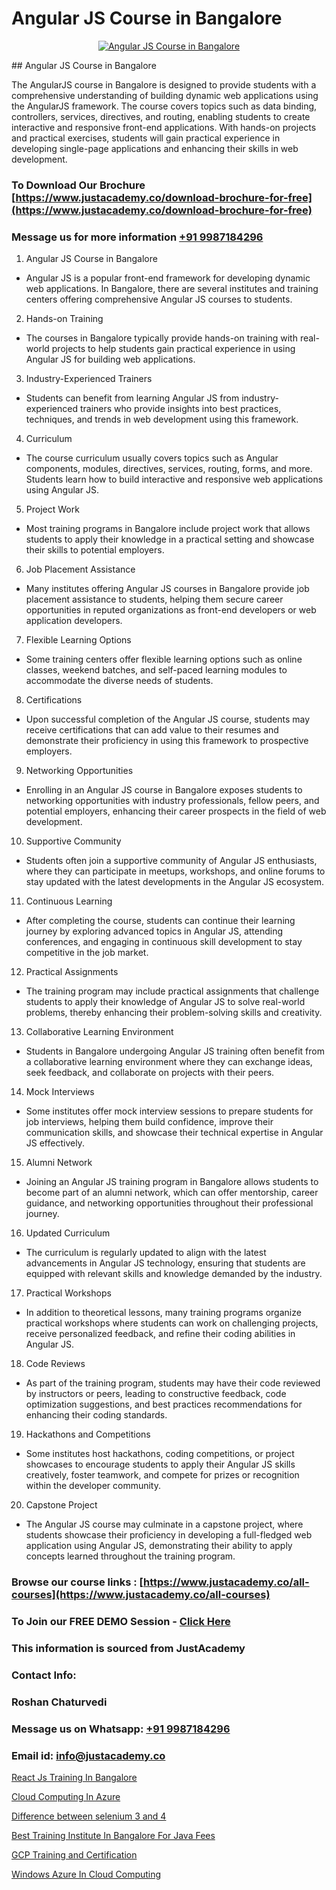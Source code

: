 # Angular JS Course in Bangalore

<p align="center">
  <a href="https://justacademy.co/course-detail/angular-training">
    <img src="https://justacademy.co/storage2/course_image/1676637041_course_image.webp" alt="Angular JS Course in Bangalore">
  </a>
</p>
## Angular JS Course in Bangalore

The AngularJS course in Bangalore is designed to provide students with a comprehensive understanding of building dynamic web applications using the AngularJS framework. The course covers topics such as data binding, controllers, services, directives, and routing, enabling students to create interactive and responsive front-end applications. With hands-on projects and practical exercises, students will gain practical experience in developing single-page applications and enhancing their skills in web development.
### To Download Our Brochure [https://www.justacademy.co/download-brochure-for-free](https://www.justacademy.co/download-brochure-for-free)
### Message us for more information [+91 9987184296](https://api.whatsapp.com/send?phone=919987184296)
1) Angular JS Course in Bangalore
- Angular JS is a popular front-end framework for developing dynamic web applications. In Bangalore, there are several institutes and training centers offering comprehensive Angular JS courses to students.

2) Hands-on Training
- The courses in Bangalore typically provide hands-on training with real-world projects to help students gain practical experience in using Angular JS for building web applications.

3) Industry-Experienced Trainers
- Students can benefit from learning Angular JS from industry-experienced trainers who provide insights into best practices, techniques, and trends in web development using this framework.

4) Curriculum
- The course curriculum usually covers topics such as Angular components, modules, directives, services, routing, forms, and more. Students learn how to build interactive and responsive web applications using Angular JS.

5) Project Work
- Most training programs in Bangalore include project work that allows students to apply their knowledge in a practical setting and showcase their skills to potential employers.

6) Job Placement Assistance
- Many institutes offering Angular JS courses in Bangalore provide job placement assistance to students, helping them secure career opportunities in reputed organizations as front-end developers or web application developers.

7) Flexible Learning Options
- Some training centers offer flexible learning options such as online classes, weekend batches, and self-paced learning modules to accommodate the diverse needs of students.

8) Certifications
- Upon successful completion of the Angular JS course, students may receive certifications that can add value to their resumes and demonstrate their proficiency in using this framework to prospective employers.

9) Networking Opportunities
- Enrolling in an Angular JS course in Bangalore exposes students to networking opportunities with industry professionals, fellow peers, and potential employers, enhancing their career prospects in the field of web development.

10) Supportive Community
- Students often join a supportive community of Angular JS enthusiasts, where they can participate in meetups, workshops, and online forums to stay updated with the latest developments in the Angular JS ecosystem.

11) Continuous Learning
- After completing the course, students can continue their learning journey by exploring advanced topics in Angular JS, attending conferences, and engaging in continuous skill development to stay competitive in the job market.

12) Practical Assignments
- The training program may include practical assignments that challenge students to apply their knowledge of Angular JS to solve real-world problems, thereby enhancing their problem-solving skills and creativity.

13) Collaborative Learning Environment
- Students in Bangalore undergoing Angular JS training often benefit from a collaborative learning environment where they can exchange ideas, seek feedback, and collaborate on projects with their peers.

14) Mock Interviews
- Some institutes offer mock interview sessions to prepare students for job interviews, helping them build confidence, improve their communication skills, and showcase their technical expertise in Angular JS effectively.

15) Alumni Network
- Joining an Angular JS training program in Bangalore allows students to become part of an alumni network, which can offer mentorship, career guidance, and networking opportunities throughout their professional journey.

16) Updated Curriculum
- The curriculum is regularly updated to align with the latest advancements in Angular JS technology, ensuring that students are equipped with relevant skills and knowledge demanded by the industry.

17) Practical Workshops
- In addition to theoretical lessons, many training programs organize practical workshops where students can work on challenging projects, receive personalized feedback, and refine their coding abilities in Angular JS.

18) Code Reviews
- As part of the training program, students may have their code reviewed by instructors or peers, leading to constructive feedback, code optimization suggestions, and best practices recommendations for enhancing their coding standards.

19) Hackathons and Competitions
- Some institutes host hackathons, coding competitions, or project showcases to encourage students to apply their Angular JS skills creatively, foster teamwork, and compete for prizes or recognition within the developer community.

20) Capstone Project
- The Angular JS course may culminate in a capstone project, where students showcase their proficiency in developing a full-fledged web application using Angular JS, demonstrating their ability to apply concepts learned throughout the training program.

### Browse our course links : [https://www.justacademy.co/all-courses](https://www.justacademy.co/all-courses) 
### To Join our FREE DEMO Session - [Click Here](https://www.justacademy.co/register-for-course-demo)


### This information is sourced from JustAcademy
### Contact Info:
### Roshan Chaturvedi
### Message us on Whatsapp: [+91 9987184296](https://api.whatsapp.com/send?phone=919987184296)
### Email id: [info@justacademy.co](mailto:info@justacademy.co)
                
[React Js Training In Bangalore](https://www.linkedin.com/pulse/react-js-training-bangalore-justacademy-bristol-dyaqe?trackingId=Qo7x34mxRckhLD0RfA8sFQ%3D%3D&lipi=urn%3Ali%3Apage%3Ad_flagship3_company_admin%3B9IEH5La1R2e7WwLGeLcpkg%3D%3D)

[Cloud Computing In Azure](https://www.linkedin.com/pulse/cloud-computing-azure-justacademy-hyderabad-phvqc?trackingId=QT%2F4gPxlFBG6sffvwk1ujw%3D%3D&lipi=urn%3Ali%3Apage%3Ad_flagship3_company_admin%3B21p%2FmdWOSTyqjrKANsKvxw%3D%3D)

[Difference between selenium 3 and 4](https://medium.com/@negishivu99/difference-between-selenium-3-and-4-4b369187b093)

[Best Training Institute In Bangalore For Java Fees](https://medium.com/@negishivu99/best-training-institute-in-bangalore-for-java-fees-443df1ff1771)

[GCP Training and Certification](https://justacademyin.github.io/justacademy/gcp-training-and-certification)

[Windows Azure In Cloud Computing](https://justacademyin.github.io/justacademy/windows-azure-in-cloud-computing)

